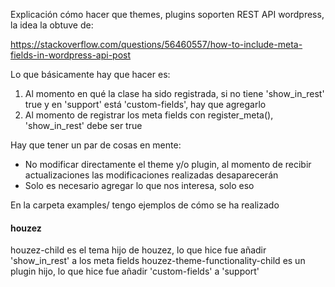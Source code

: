 Explicación cómo hacer que themes, plugins soporten REST API wordpress, la idea la obtuve de:

https://stackoverflow.com/questions/56460557/how-to-include-meta-fields-in-wordpress-api-post

Lo que básicamente hay que hacer es:
1. Al momento en qué la clase ha sido registrada, si no tiene 'show_in_rest' true y en 
'support' está 'custom-fields', hay que agregarlo
2. Al momento de registrar los meta fields con register_meta(), 'show_in_rest' debe ser true


Hay que tener un par de cosas en mente:
- No modificar directamente el theme y/o plugin, al momento de recibir actualizaciones
las modificaciones realizadas desaparecerán
- Solo es necesario agregar lo que nos interesa, solo eso

En la carpeta examples/ tengo ejemplos de cómo se ha realizado

#### houzez

houzez-child es el tema hijo de houzez, lo que hice fue añadir 'show_in_rest' a los meta fields
houzez-theme-functionality-child es un plugin hijo, lo que hice fue añadir 'custom-fields' a 'support'